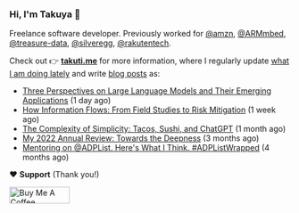 ### Hi, I'm Takuya 👋

Freelance software developer. Previously worked for [@amzn](https://github.com/amzn), [@ARMmbed](https://github.com/ARMmbed), [@treasure-data](https://github.com/treasure-data), [@silveregg](https://github.com/silveregg), [@rakutentech](https://github.com/rakutentech).

Check out 👉 **[takuti.me](https://takuti.me/)** for more information, where I regularly update [what I am doing lately](https://takuti.me/now/) and write [blog posts](https://takuti.me/note/) as:


- [Three Perspectives on Large Language Models and Their Emerging Applications](https://takuti.me/note/three-perspectives-on-llms/) (1 day ago)
- [How Information Flows: From Field Studies to Risk Mitigation](https://takuti.me/note/how-information-flows/) (1 week ago)
- [The Complexity of Simplicity: Tacos, Sushi, and ChatGPT](https://takuti.me/note/complexity-of-simplicity/) (1 month ago)
- [My 2022 Annual Review: Towards the Deepness](https://takuti.me/note/annual-review-2022/) (3 months ago)
- [Mentoring on @ADPList. Here&#39;s What I Think. #ADPListWrapped](https://takuti.me/note/mentoring/) (4 months ago)

❤️ **Support** (Thank you!)

<a href="https://www.buymeacoffee.com/takuti" target="_blank"><img src="https://cdn.buymeacoffee.com/buttons/v2/default-yellow.png" alt="Buy Me A Coffee" style="height: 30px !important;width: 108px !important;" ></a>
